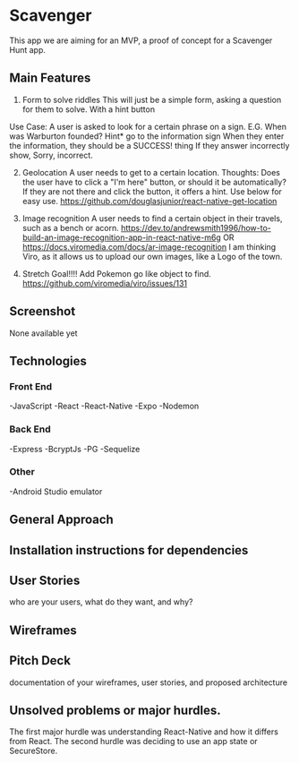 # Scavenger
This app we are aiming for an MVP, a proof of concept for a Scavenger Hunt app.

## Main Features
1. Form to solve riddles
This will just be a simple form, asking a question for them to solve.
With a hint button

Use Case:
A user is asked to look for a certain phrase on a sign.
E.G. When was Warburton founded?
Hint* go to the information sign
When they enter the information, they should be a SUCCESS! thing
If they answer incorrectly show, Sorry, incorrect.

2. Geolocation
A user needs to get to a certain location.
Thoughts: Does the user have to click a "I'm here" button, or should it be automatically?
If they are not there and click the button, it offers a hint.
Use below for easy use.
https://github.com/douglasjunior/react-native-get-location

3. Image recognition
A user needs to find a certain object in their travels, such as a bench or acorn.
https://dev.to/andrewsmith1996/how-to-build-an-image-recognition-app-in-react-native-m6g
OR
https://docs.viromedia.com/docs/ar-image-recognition
I am thinking Viro, as it allows us to upload our own images, like a Logo of the town.

4. Stretch Goal!!!! Add Pokemon go like object to find.
https://github.com/viromedia/viro/issues/131

## Screenshot
None available yet

## Technologies
### Front End
-JavaScript
-React
-React-Native
-Expo
-Nodemon

### Back End
-Express
-BcryptJs
-PG
-Sequelize

### Other
-Android Studio emulator


## General Approach

## Installation instructions for dependencies

## User Stories
who are your users, what do they want, and why?

## Wireframes

## Pitch Deck
documentation of your wireframes, user stories, and proposed architecture

## Unsolved problems or major hurdles.

The first major hurdle was understanding React-Native and how it differs from React.
The second hurdle was deciding to use an app state or SecureStore.